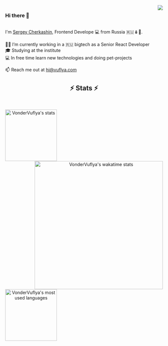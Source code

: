 <!-- profile view count -->
<img align="right" src="https://komarev.com/ghpvc/?username=VonderVuflya">

<p align="left">
  <h3>Hi there 👋</h3>
  <br />
  I'm <a href="https://vuflya.com" title="vuflya.com">Sergey Cherkashin</a>, Frontend Develope 💻 from Russia 🇷🇺🪆🐻.
  <br />
  <br />
  🧑‍💻 I’m currently working in a 🇷🇺 bigtech as a Senior React Developer
  <br />
  🎓 Studying at the institute 
  <br />
  💻 In free time learn new technologies and doing pet-projects
  <br />
</p>

📫 Reach me out at hi@vuflya.com

<!-- stats -->
<h2 align="center">⚡ Stats ⚡</h2>
<br />
<p align="center">
  <!-- first row -->
  <div align="center">
    <!-- github stats top langs -->
    <a href="https://github.com/anuraghazra/github-readme-stats" title="Go to Source">
      <picture>
        <source media="(prefers-color-scheme: dark)" srcset="https://github-readme-stats.vercel.app/api?username=VonderVuflya&count_private=true&show_icons=true&theme=radical&hide_border=true" />
        <source media="(prefers-color-scheme: light), (prefers-color-scheme: no-preference)" srcset="https://github-readme-stats.vercel.app/api?username=VonderVuflya&count_private=true&show_icons=true&theme=radical" />
        <img align="left" height=165 src="https://github-readme-stats.vercel.app/api?username=VonderVuflya&count_private=true&show_icons=true&theme=radical&hide_border=true" alt="VonderVuflya's stats" />
      </picture>
    </a>
    <!-- wakatime stats -->
    <a href="https://github.com/anuraghazra/github-readme-stats" title="Go to Source">
      <picture>
        <source media="(prefers-color-scheme: dark)" srcset="https://github-readme-stats.vercel.app/api/wakatime?username=ffflabs\&layout=compact&theme=radical&hide_border=true" />
        <source media="(prefers-color-scheme: light), (prefers-color-scheme: no-preference)" srcset="https://github-readme-stats.vercel.app/api/wakatime?username=ffflabs\&layout=compact&theme=radical" />
        <img align="right" width=410 src="https://github-readme-stats.vercel.app/api/wakatime?username=ffflabs\&layout=compact&theme=radical" alt="VonderVuflya's wakatime stats" />
      </picture>
    </a>
  </div>

  <br/><br/><br/><br/><br/><br/><br/><br/>
  
  <!-- second row -->
  <div align="center">
    <!-- github stats top langs -->
    <a href="https://github.com/anuraghazra/github-readme-stats" title="Go to Source">
      <picture>
        <source media="(prefers-color-scheme: dark)" srcset="https://github-readme-stats.vercel.app/api/top-langs/?username=vondervuflya&layout=compact&theme=radical&hide_border=true" />
        <source media="(prefers-color-scheme: light), (prefers-color-scheme: no-preference)" srcset="https://github-readme-stats.vercel.app/api/top-langs/?username=vondervuflya&layout=compact&theme=radical" />
        <img align="left" height=165 src="https://github-readme-stats.vercel.app/api/top-langs/?username=vondervuflya&layout=compact&theme=radical&hide_border=true" alt="VonderVuflya's most used languages" />
      </picture>
    </a>
  </div>
</p>
